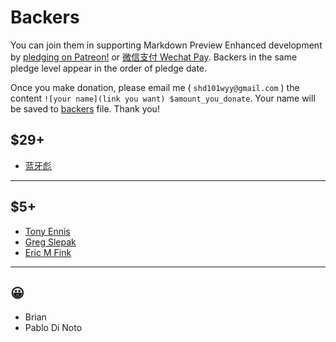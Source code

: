 # Backers

You can join them in supporting Markdown Preview Enhanced development by [pledging on Patreon!](https://www.patreon.com/shd101wyy) or [微信支付 Wechat Pay](wechat.md). Backers in the same pledge level appear in the order of pledge date.  

Once you make donation, please email me ( `shd101wyy@gmail.com` ) the content `![your name](link you want) $amount_you_donate`. Your name will be saved to [backers](backers.md) file. Thank you!


## $29+
* [蓝牙彪](https://www.zhihu.com/people/bluetoothbiao/answers)

---

## $5+
* [Tony Ennis](https://twitter.com/tonyennis)  
* [Greg Slepak](https://twitter.com/taoeffect)
* [Eric M Fink](https://github.com/LuckyJimJD)  

---

## 😀
* Brian
* Pablo Di Noto